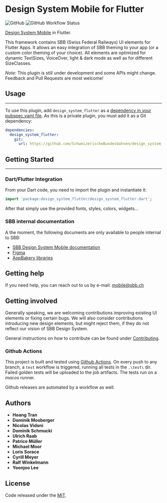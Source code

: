 # Design System Mobile for Flutter
![GitHub](https://img.shields.io/github/license/SchweizerischeBundesbahnen/design_system_flutter)
![GitHub Workflow Status](https://img.shields.io/github/workflow/status/SchweizerischeBundesbahnen/design_system_flutter/Flutter%20CI)

[Design System Mobile](https://digital.sbb.ch/en/design-system/mobile/overview/) in Flutter.

This framework contains SBB (Swiss Federal Railways) UI elements for Flutter Apps. It allows an easy integration of SBB theming to your app (or a custom color theming of your choice). All elements are optimized for dynamic TextSizes, VoiceOver, light & dark mode as well as for different SizeClasses.

*Note:* This plugin is still under development and some APIs might change. Feedback and Pull Requests are most welcome!

## Usage
---
To use this plugin, add `design_system_flutter` as a [dependency in your pubspec.yaml file](https://flutter.io/platform-plugins/). As this is a private plugin, you must add it as a Git dependency:
```yaml
dependencies:
  design_system_flutter:
    git:
      url: https://github.com/SchweizerischeBundesbahnen/design_system_flutter.git
```
## Getting Started
---
### Dart/Flutter Integration
From your Dart code, you need to import the plugin and instantiate it:
```Dart
import 'package:design_system_flutter/design_system_flutter.dart';
```

After that simply use the provided fonts, styles, colors, widgets...

### SBB internal documentation

A the moment, the following documents are only available to people internal to SBB:
* [SBB Design System Mobile documentation](https://digital.sbb.ch/en/design-system/mobile/overview/ "Design System Mobile documentation")
* [Figma](https://www.figma.com/file/WOtLIam1xwrqcgnAITsEhV/Design-System-Mobile "Figma library")
* [AppBakery libraries](https://sbb.sharepoint.com/sites/app-bakery/SitePages/Mobile-Libraries.aspx "AppBakery libraries")

## Getting help

If you need help, you can reach out to us by e-mail: [mobile@sbb.ch](mailto:mobile@sbb.ch?subject=[GitHub]%20MDS%20Flutter)

## Getting involved

Generally speaking, we are welcoming contributions improving existing UI elements or fixing certain bugs. We will also consider contributions introducing new design elements, but might reject them, if they do not reflect our vision of SBB Design System.

General instructions on _how_ to contribute can be found under [Contributing](Contributing.md).

### Github Actions

This project is built and tested using [Github Actions](https://docs.github.com/en/actions). On every push to any branch, a `test` workflow is triggered, running all tests in the `.\test\` dir. Failed golden tests will be uploaded to the job artifacts. The tests run on a _macos_ runner.

Github releases are automated by a workflow as well.

## Authors

* **Hoang Tran**
* **Dominik Mosberger**
* **Nicolas Vidoni**
* **Dominik Schmucki**
* **Ulrich Raab**
* **Patrice Müller**
* **Michael Moor**
* **Loris Sorace**
* **Cyrill Meyer**
* **Ralf Winkelmann**
* **Yoonjoo Lee**

## License

Code released under the [MIT](LICENSE).
